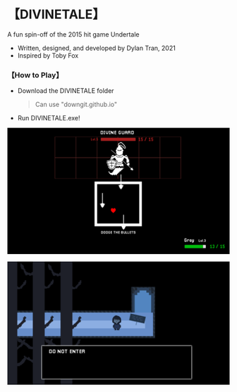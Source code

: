 # 【DIVINETALE】
A fun spin-off of the 2015 hit game Undertale
- Written, designed, and developed by Dylan Tran, 2021
- Inspired by Toby Fox
### 【How to Play】
- Download the DIVINETALE folder
  > Can use "downgit.github.io"
- Run DIVINETALE.exe!

![Combat Scene](https://github.com/dylanytran/DIVINETALE-AAD-2021/blob/main/Assets/Images/combat.png?raw=true)

![Level](https://github.com/dylanytran/DIVINETALE-AAD-2021/blob/main/Assets/Images/level.png?raw=true)
